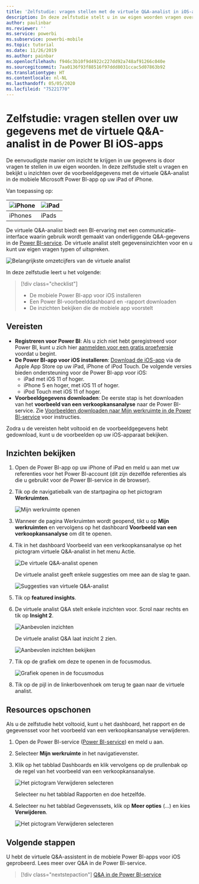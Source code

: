 ```yaml
---
title: 'Zelfstudie: vragen stellen met de virtuele Q&A-analist in iOS-apps'
description: In deze zelfstudie stelt u in uw eigen woorden vragen over deze voorbeeldgegevens aan de virtuele Q&A-analist in de mobiele Power BI-app op uw iOS-apparaat.
author: paulinbar
ms.reviewer: ''
ms.service: powerbi
ms.subservice: powerbi-mobile
ms.topic: tutorial
ms.date: 11/26/2019
ms.author: painbar
ms.openlocfilehash: f946c3b10f9d4922c227dd92a748af91266c040e
ms.sourcegitcommit: 7aa0136f93f88516f97ddd8031ccac5d07863b92
ms.translationtype: HT
ms.contentlocale: nl-NL
ms.lasthandoff: 05/05/2020
ms.locfileid: "75221770"
---
```

# <a name="tutorial-ask-questions-about-your-data-with-the-qa-virtual-analyst-in-the-power-bi-ios-apps"></a>Zelfstudie: vragen stellen over uw gegevens met de virtuele Q&A-analist in de Power BI iOS-apps

De eenvoudigste manier om inzicht te krijgen in uw gegevens is door vragen te stellen in uw eigen woorden. In deze zelfstudie stelt u vragen en bekijkt u inzichten over de voorbeeldgegevens met de virtuele Q&A-analist in de mobiele Microsoft Power BI-app op uw iPad of iPhone. 

Van toepassing op:

| ![iPhone](./media/tutorial-mobile-apps-ios-qna/iphone-logo-50-px.png) | ![iPad](./media/tutorial-mobile-apps-ios-qna/ipad-logo-50-px.png) |
|:--- |:--- |
| iPhones |iPads |

De virtuele Q&A-analist biedt een BI-ervaring met een communicatie-interface waarin gebruik wordt gemaakt van onderliggende Q&A-gegevens in de [Power BI-service](https://powerbi.com). De virtuele analist stelt gegevensinzichten voor en u kunt uw eigen vragen typen of uitspreken.

![Belangrijkste omzetcijfers van de virtuele analist](./media/tutorial-mobile-apps-ios-qna/power-bi-ios-q-n-a-top-sale-intro.png)

In deze zelfstudie leert u het volgende:

> [!div class="checklist"]
> * De mobiele Power BI-app voor iOS installeren
> * Een Power BI-voorbeelddashboard en -rapport downloaden
> * De inzichten bekijken die de mobiele app voorstelt

## <a name="prerequisites"></a>Vereisten

* **Registreren voor Power BI**: Als u zich niet hebt geregistreerd voor Power BI, kunt u zich hier [aanmelden voor een gratis proefversie](https://app.powerbi.com/signupredirect?pbi_source=web) voordat u begint.
* **De Power BI-app voor iOS installeren**: [Download de iOS-app](https://apps.apple.com/app/microsoft-power-bi/id929738808) via de Apple App Store op uw iPad, iPhone of iPod Touch. De volgende versies bieden ondersteuning voor de Power BI-app voor iOS:
  * iPad met iOS 11 of hoger.
  * iPhone 5 en hoger, met iOS 11 of hoger. 
  * iPod Touch met iOS 11 of hoger.
* **Voorbeeldgegevens downloaden**: De eerste stap is het downloaden van het **voorbeeld van een verkoopkansanalyse** naar de Power BI-service. Zie [Voorbeelden downloaden naar Mijn werkruimte in de Power BI-service](./mobile-apps-download-samples.md) voor instructies.


Zodra u de vereisten hebt voltooid en de voorbeeldgegevens hebt gedownload, kunt u de voorbeelden op uw iOS-apparaat bekijken.

## <a name="try-featured-insights"></a>Inzichten bekijken
1. Open de Power BI-app op uw iPhone of iPad en meld u aan met uw referenties voor het Power BI-account (dit zijn dezelfde referenties als die u gebruikt voor de Power BI-service in de browser).

2. Tik op de navigatiebalk van de startpagina op het pictogram **Werkruimten**.

    ![Mijn werkruimte openen](./media/tutorial-mobile-apps-ios-qna/power-bi-qna-open-myworkspace.png)

3. Wanneer de pagina Werkruimten wordt geopend, tikt u op **Mijn werkruimten** en vervolgens op het dashboard **Voorbeeld van een verkoopkansanalyse** om dit te openen.


3. Tik in het dashboard Voorbeeld van een verkoopkansanalyse op het pictogram virtuele Q&A-analist in het menu Actie.

    ![De virtuele Q&A-analist openen](./media/tutorial-mobile-apps-ios-qna/power-bi-qna-open-qna.png)

    De virtuele analist geeft enkele suggesties om mee aan de slag te gaan.

    ![Suggesties van virtuele Q&A-analist](./media/tutorial-mobile-apps-ios-qna/power-bi-qna-suggestions.png)

3. Tik op **featured insights**.

4. De virtuele analist Q&A stelt enkele inzichten voor. Scrol naar rechts en tik op **Insight 2**.

    ![Aanbevolen inzichten](./media/tutorial-mobile-apps-ios-qna/power-bi-ios-qna-suggest-insight-2.png)

   De virtuele analist Q&A laat inzicht 2 zien.

    ![Aanbevolen inzichten bekijken](./media/tutorial-mobile-apps-ios-qna/power-bi-ios-qna-show-insight-2.png)

5. Tik op de grafiek om deze te openen in de focusmodus.

    ![Grafiek openen in de focusmodus](./media/tutorial-mobile-apps-ios-qna/power-bi-ios-qna-open-insight-2.png)

6. Tik op de pijl in de linkerbovenhoek om terug te gaan naar de virtuele analist.

## <a name="clean-up-resources"></a>Resources opschonen

Als u de zelfstudie hebt voltooid, kunt u het dashboard, het rapport en de gegevensset voor het voorbeeld van een verkoopkansanalyse verwijderen.

1. Open de Power BI-service ([Power BI-service](https://app.powerbi.com)) en meld u aan.

2. Selecteer **Mijn werkruimte** in het navigatievenster.

3. Klik op het tabblad Dashboards en klik vervolgens op de prullenbak op de regel van het voorbeeld van een verkoopkansanalyse.

    ![Het pictogram Verwijderen selecteren](./media/tutorial-mobile-apps-ios-qna/power-bi-tutorial-mobile-apps-ios-qna-delete-opportunity-analysis-sample.png)

    Selecteer nu het tabblad Rapporten en doe hetzelfde.

4. Selecteer nu het tabblad Gegevenssets, klik op **Meer opties** (...) en kies **Verwijderen**.

    ![Het pictogram Verwijderen selecteren](./media/tutorial-mobile-apps-ios-qna/power-bi-tutorial-mobile-apps-ios-qna-delete-opportunity-analysis-sample-datasets.png)

## <a name="next-steps"></a>Volgende stappen

U hebt de virtuele Q&A-assistent in de mobiele Power BI-apps voor iOS geprobeerd. Lees meer over Q&A in de Power BI-service.
> [!div class="nextstepaction"]
> [Q&A in de Power BI-service](../end-user-q-and-a.md)